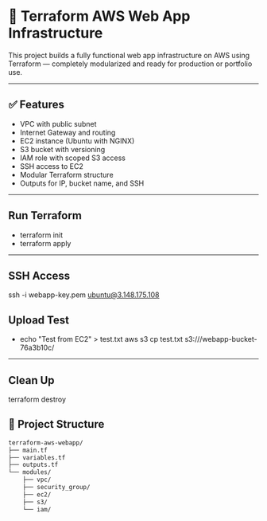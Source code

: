 # 🚀 Terraform AWS Web App Infrastructure

This project builds a fully functional web app infrastructure on AWS using Terraform — completely modularized and ready for production or portfolio use.

---

## ✅ Features

- VPC with public subnet
- Internet Gateway and routing
- EC2 instance (Ubuntu with NGINX)
- S3 bucket with versioning
- IAM role with scoped S3 access
- SSH access to EC2
- Modular Terraform structure
- Outputs for IP, bucket name, and SSH

---

Run Terraform 
-
- terraform init
- terraform apply 
---

SSH Access
-  
ssh -i webapp-key.pem ubuntu@3.148.175.108

Upload Test 
-
- echo "Test from EC2" > test.txt
aws s3 cp test.txt s3:///webapp-bucket-76a3b10c/

---

Clean Up
-
terraform destroy 

## 📁 Project Structure

```bash
terraform-aws-webapp/
├── main.tf
├── variables.tf
├── outputs.tf
└── modules/
    ├── vpc/
    ├── security_group/
    ├── ec2/
    ├── s3/
    └── iam/

